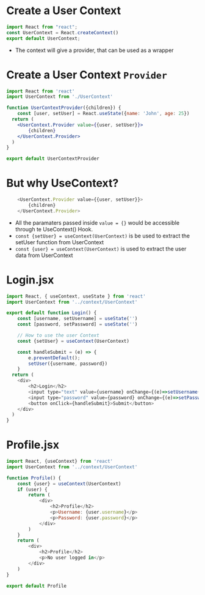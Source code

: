 # Create a User Context
```js
import React from "react";
const UserContext = React.createContext()
export default UserContext;
```
- The context will give a provider, that can be used as a wrapper

# Create a User Context `Provider`
```jsx
import React from 'react'
import UserContext from './UserContext'

function UserContextProvider({children}) {
    const [user, setUser] = React.useState({name: 'John', age: 25})
  return (
    <UserContext.Provider value={{user, setUser}}>
        {children}
    </UserContext.Provider>
  )
}

export default UserContextProvider
```
# But why UseContext?
```js
    <UserContext.Provider value={{user, setUser}}>
        {children}
    </UserContext.Provider>
```
- All the paramaters passed inside `value = {}` would be accessible through te UseContext() Hook.
- `const {setUser} = useContext(UserContext)` is be used to extract the setUser function from UserContext
- `const {user} = useContext(UserContext)` is used to extract the user data from UserContext

# Login.jsx
```js
import React, { useContext, useState } from 'react'
import UserContext from '../context/UserContext'

export default function Login() {
    const [username, setUsername] = useState('')
    const [password, setPassword] = useState('')    

    // How to use the user Context
    const {setUser} = useContext(UserContext)

    const handleSubmit = (e) => {
        e.preventDefault();
        setUser({username, password})
    }
  return (
    <div>
        <h2>Login</h2>
        <input type="text" value={username} onChange={(e)=>setUsername(e.target.value)}  placeholder='username'/>
        <input type="password" value={password} onChange={(e)=>setPassword(e.target.value)}  placeholder='password'/>
        <button onClick={handleSubmit}>Submit</button>
    </div>
  )
}
```
# Profile.jsx
```js
import React, {useContext} from 'react'
import UserContext from '../context/UserContext'   

function Profile() {
    const {user} = useContext(UserContext)
    if (user) {
        return (
            <div>
                <h2>Profile</h2>
                <p>Username: {user.username}</p>
                <p>Password: {user.password}</p>
            </div>
        )
    }
    return (
        <div>
            <h2>Profile</h2>
            <p>No user logged in</p>
        </div>
    )
}

export default Profile 
```